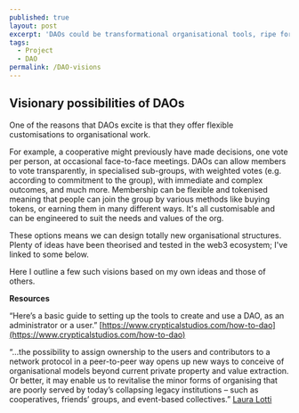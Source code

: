 ```yaml
---
published: true
layout: post
excerpt: 'DAOs could be transformational organisational tools, ripe for experiment.'
tags:
  - Project
  - DAO
permalink: /DAO-visions
---
```

## Visionary possibilities of DAOs

One of the reasons that DAOs excite is that they offer flexible customisations to organisational work.

For example, a cooperative might previously have made decisions, one vote per person, at occasional face-to-face meetings. DAOs can allow members to vote transparently, in specialised sub-groups, with weighted votes (e.g. according to commitment to the group), with immediate and complex outcomes, and much more. Membership can be flexible and tokenised meaning that people can join the group by various methods like buying tokens, or earning them in many different ways. It's all customisable and can be engineered to suit the needs and values of the org.

These options means we can design totally new organisational structures. Plenty of ideas have been theorised and tested in the web3 ecosystem; I've linked to some below.

Here I outline a few such visions based on my own ideas and those of others.

**Resources**

“Here’s a basic guide to setting up the tools to create and use a DAO, as an administrator or a user.” [https://www.crypticalstudios.com/how-to-dao](https://www.crypticalstudios.com/how-to-dao)

“...the possibility to assign ownership to the users and contributors to a network protocol in a peer-to-peer way opens up new ways to conceive of organisational models beyond current private property and value extraction. Or better, it may enable us to revitalise the minor forms of organising that are poorly served by today’s collapsing legacy institutions – such as cooperatives, friends’ groups, and event-based collectives.” [Laura Lotti](https://www.opendemocracy.net/en/digitaliberties/blockchain-may-redefine-the-web-its-up-to-us-to-make-sure-its-done-well/)
